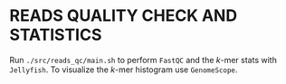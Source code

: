 # READS QUALITY CHECK AND STATISTICS

Run `./src/reads_qc/main.sh` to perform `FastQC` and the $k$-mer stats with `Jellyfish`. To visualize the $k$-mer histogram use `GenomeScope`.